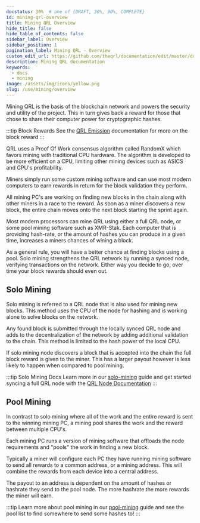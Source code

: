 ```yaml
---
docstatus: 30%  # one of {DRAFT, 30%, 90%, COMPLETE}
id: mining-qrl-overview
title: Mining QRL Overview
hide_title: false
hide_table_of_contents: false
sidebar_label: Overview
sidebar_position: 1
pagination_label: Mining QRL - Overview
custom_edit_url: https://github.com/theqrl/documentation/edit/master/docs/basics/what-is-qrl.md
description: Mining QRL documentation
keywords:
  - docs
  - mining
image: /assets/img/icons/yellow.png
slug: /use/mining/overview
---
```


Mining QRL is the basis of the blockchain network and powers the security and utility of the project. This in turn gives back a reward for those that chose to share their computer power for cryptographic hashes.

:::tip Block Rewards
See the [QRL Emission](/learn/qrl-emission) documentation for more on the block reward
:::

QRL uses a Proof Of Work consensus algorithm called RandomX which favors mining with traditional CPU hardware. The algorithm is developed to be more efficient on a CPU, limiting other mining devices such as ASICS and GPU's profitability.

Miners simply run some custom mining software and can use most modern computers to earn rewards in return for the block validation they perform.

All mining PC's are working on finding new blocks in the chain along with other miners in a race to the reward. As soon as a miner discovers a new block, the entire chain moves onto the next block starting the sprint again.

Most modern processors can mine QRL using either a full QRL node, or some pool mining software such as XMR-Stak. Each computer that is providing hash-rate, or the amount of hashes you can produce in a given time, increases a miners chances of wining a block.

As a general rule, you will have a better chance at finding blocks using a pool. Solo mining strengthens the QRL network by running a synced node, verifying transactions on the network.  Either way you decide to go, over time your block rewards should even out.



## Solo Mining

Solo mining is referred to a QRL node that is also used for mining new blocks. This method uses the CPU of the node for hashing and is working alone to solve blocks on the network. 

Any found block is submitted through the locally synced QRL node and adds to the decentralization of the network by adding additional validation to the chain. This method is limited to the hash power of the local CPU.

If solo mining node discovers a block that is accepted into the chain the full block reward is given to the miner. This has a larger payout however is less likely to happen when compared to pool mining.

:::tip Solo Mining Docs
Learn more in our [solo-mining](/use/mining/solo-mining) guide and get started syncing a full QRL node with the [QRL Node Documentation](/use/node/overview)
:::

## Pool Mining

In contrast to solo mining where all of the work and the entire reward is sent to the winning mining PC, a mining pool shares the work and the reward between multiple CPU's.

Each mining PC runs a version of mining software that offloads the node requirements and "pools" the work in finding a new block.

Typically a miner will configure each PC they have running mining software to send all rewards to a common address, or a mining address. This will combine the rewards from each device into a central address.

The payout to an address is dependent on the amount of hashes or hashrate they send to the pool node. The more hashrate the more rewards the miner will earn.

:::tip
Learn more about pool mining in our [pool-mining](/use/mining/pool-mining) guide and see the pool list to find somewhere to send some hashes to!
:::
